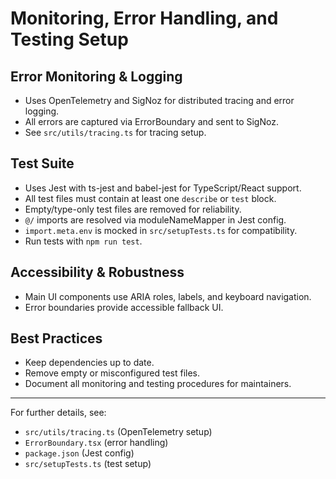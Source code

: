 # Monitoring, Error Handling, and Testing Setup

## Error Monitoring & Logging

- Uses OpenTelemetry and SigNoz for distributed tracing and error logging.
- All errors are captured via ErrorBoundary and sent to SigNoz.
- See `src/utils/tracing.ts` for tracing setup.

## Test Suite

- Uses Jest with ts-jest and babel-jest for TypeScript/React support.
- All test files must contain at least one `describe` or `test` block.
- Empty/type-only test files are removed for reliability.
- `@/` imports are resolved via moduleNameMapper in Jest config.
- `import.meta.env` is mocked in `src/setupTests.ts` for compatibility.
- Run tests with `npm run test`.

## Accessibility & Robustness

- Main UI components use ARIA roles, labels, and keyboard navigation.
- Error boundaries provide accessible fallback UI.

## Best Practices

- Keep dependencies up to date.
- Remove empty or misconfigured test files.
- Document all monitoring and testing procedures for maintainers.

---

For further details, see:

- `src/utils/tracing.ts` (OpenTelemetry setup)
- `ErrorBoundary.tsx` (error handling)
- `package.json` (Jest config)
- `src/setupTests.ts` (test setup)
